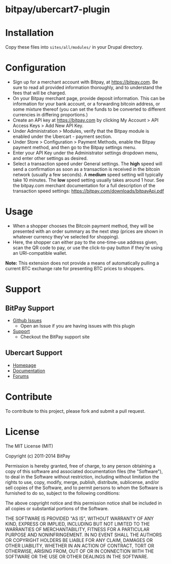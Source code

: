 bitpay/ubercart7-plugin
=======================

# Installation

Copy these files into `sites/all/modules/` in your Drupal directory.

# Configuration

* Sign up for a merchant account with Bitpay, at https://bitpay.com. Be sure to
  read all provided information thoroughly, and to understand the fees that
  will be charged.
* On your Bitpay merchant page, provide deposit information. This can be
  information for your bank account, or a forwarding bitcoin address, or some
  mixture thereof (you can set the funds to be converted to different
  currencies in differing proportions.)
* Create an API key at https://bitpay.com by clicking My Account > API Access
  Keys > Add New API Key.
* Under Administration > Modules, verify that the Bitpay module is enabled
  under the Ubercart - payment section.
* Under Store > Configuration > Payment Methods, enable the Bitpay payment
  method, and then go to the Bitpay settings menu.
* Enter your API Key under the Administrator settings dropdown menu, and enter
  other settings as desired.
* Select a transaction speed under General settings. The **high** speed will
  send a confirmation as soon as a transaction is received in the bitcoin
  network (usually a few seconds). A **medium** speed setting will typically
  take 10 minutes. The **low** speed setting usually takes around 1 hour. See
  the bitpay.com merchant documentation for a full description of the
  transaction speed settings: https://bitpay.com/downloads/bitpayApi.pdf

# Usage

* When a shopper chooses the Bitcoin payment method, they will be presented
  with an order summary as the next step (prices are shown in whatever
  currency they've selected for shopping). 
* Here, the shopper can either pay to the one-time-use address given, scan the
  QR code to pay, or use the click-to-pay button if they're using an
  URI-compatible wallet. 

**Note:** This extension does not provide a means of automatically pulling a
current BTC exchange rate for presenting BTC prices to shoppers.

# Support

## BitPay Support

* [Github Issues](https://github.com/bitpay/ubercart7-plugin/issues)
  * Open an Issue if you are having issues with this plugin
* [Support](https://support.bitpay.com/)
  * Checkout the BitPay support site

## Ubercart Support

* [Homepage](http://www.ubercart.org/)
* [Documentation](http://www.ubercart.org/docs)
* [Forums](http://www.ubercart.org/forum)

# Contribute

To contribute to this project, please fork and submit a pull request.

# License

The MIT License (MIT)

Copyright (c) 2011-2014 BitPay

Permission is hereby granted, free of charge, to any person obtaining a copy
of this software and associated documentation files (the "Software"), to deal
in the Software without restriction, including without limitation the rights
to use, copy, modify, merge, publish, distribute, sublicense, and/or sell
copies of the Software, and to permit persons to whom the Software is
furnished to do so, subject to the following conditions:

The above copyright notice and this permission notice shall be included in
all copies or substantial portions of the Software.

THE SOFTWARE IS PROVIDED "AS IS", WITHOUT WARRANTY OF ANY KIND, EXPRESS OR
IMPLIED, INCLUDING BUT NOT LIMITED TO THE WARRANTIES OF MERCHANTABILITY,
FITNESS FOR A PARTICULAR PURPOSE AND NONINFRINGEMENT. IN NO EVENT SHALL THE
AUTHORS OR COPYRIGHT HOLDERS BE LIABLE FOR ANY CLAIM, DAMAGES OR OTHER
LIABILITY, WHETHER IN AN ACTION OF CONTRACT, TORT OR OTHERWISE, ARISING FROM,
OUT OF OR IN CONNECTION WITH THE SOFTWARE OR THE USE OR OTHER DEALINGS IN
THE SOFTWARE.

